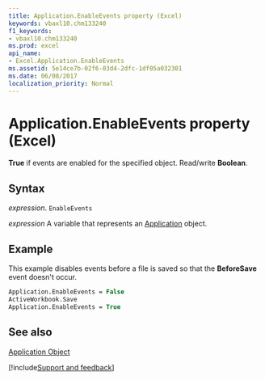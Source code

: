 ```yaml
---
title: Application.EnableEvents property (Excel)
keywords: vbaxl10.chm133240
f1_keywords:
- vbaxl10.chm133240
ms.prod: excel
api_name:
- Excel.Application.EnableEvents
ms.assetid: 5e14ce7b-02f6-03d4-2dfc-1df05a032301
ms.date: 06/08/2017
localization_priority: Normal
---
```



# Application.EnableEvents property (Excel)

 **True** if events are enabled for the specified object. Read/write **Boolean**.


## Syntax

_expression_. `EnableEvents`

_expression_ A variable that represents an [Application](Excel.Application-graph-property.md) object.


## Example

This example disables events before a file is saved so that the  **BeforeSave** event doesn't occur.


```vb
Application.EnableEvents = False 
ActiveWorkbook.Save 
Application.EnableEvents = True
```


## See also


[Application Object](Excel.Application(object).md)

[!include[Support and feedback](~/includes/feedback-boilerplate.md)]

